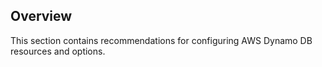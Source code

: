 ## Overview

This section contains recommendations for configuring AWS Dynamo DB resources and options.